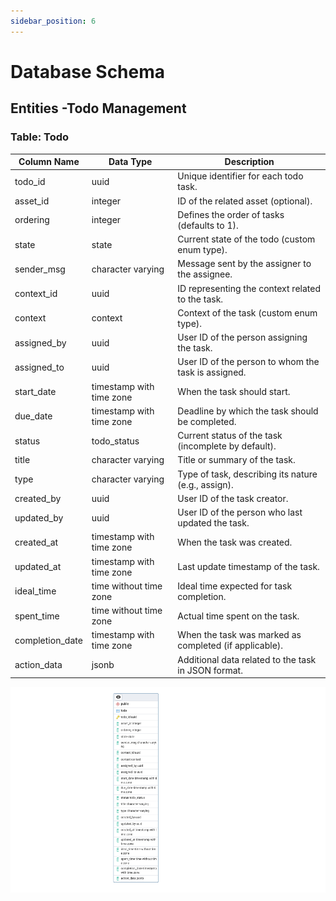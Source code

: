 ```yaml
---
sidebar_position: 6
---
```


# Database Schema

## Entities -Todo Management

### Table: Todo

| Column Name     | Data Type                | Description                                            |
| --------------- | ------------------------ | ------------------------------------------------------ |
| todo_id         | uuid                     | Unique identifier for each todo task.                  |
| asset_id        | integer                  | ID of the related asset (optional).                    |
| ordering        | integer                  | Defines the order of tasks (defaults to 1).            |
| state           | state                    | Current state of the todo (custom enum type).          |
| sender_msg      | character varying        | Message sent by the assigner to the assignee.          |
| context_id      | uuid                     | ID representing the context related to the task.       |
| context         | context                  | Context of the task (custom enum type).                |
| assigned_by     | uuid                     | User ID of the person assigning the task.              |
| assigned_to     | uuid                     | User ID of the person to whom the task is assigned.    |
| start_date      | timestamp with time zone | When the task should start.                            |
| due_date        | timestamp with time zone | Deadline by which the task should be completed.        |
| status          | todo_status              | Current status of the task (incomplete by default).    |
| title           | character varying        | Title or summary of the task.                          |
| type            | character varying        | Type of task, describing its nature (e.g., assign).    |
| created_by      | uuid                     | User ID of the task creator.                           |
| updated_by      | uuid                     | User ID of the person who last updated the task.       |
| created_at      | timestamp with time zone | When the task was created.                             |
| updated_at      | timestamp with time zone | Last update timestamp of the task.                     |
| ideal_time      | time without time zone   | Ideal time expected for task completion.               |
| spent_time      | time without time zone   | Actual time spent on the task.                         |
| completion_date | timestamp with time zone | When the task was marked as completed (if applicable). |
| action_data     | jsonb                    | Additional data related to the task in JSON format.    |

![NotificationLogs](assets/todoservice.png)

